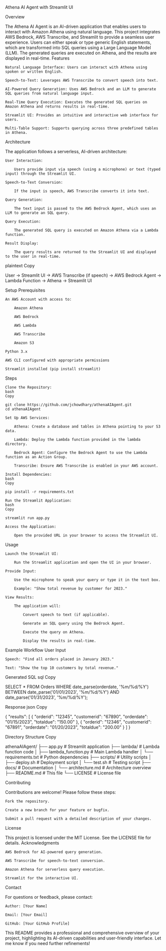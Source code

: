 Athena AI Agent with Streamlit UI

Overview

The Athena AI Agent is an AI-driven application that enables users to interact with Amazon Athena using natural language. This project integrates AWS Bedrock, AWS Transcribe, and Streamlit to provide a seamless user experience. Users can either speak or type generic English statements, which are transformed into SQL queries using a Large Language Model (LLM). The generated queries are executed on Athena, and the results are displayed in real-time.
Features

    Natural Language Interface: Users can interact with Athena using spoken or written English.

    Speech-to-Text: Leverages AWS Transcribe to convert speech into text.

    AI-Powered Query Generation: Uses AWS Bedrock and an LLM to generate SQL queries from natural language input.

    Real-Time Query Execution: Executes the generated SQL queries on Amazon Athena and returns results in real-time.

    Streamlit UI: Provides an intuitive and interactive web interface for users.

    Multi-Table Support: Supports querying across three predefined tables in Athena.

Architecture

The application follows a serverless, AI-driven architecture:

    User Interaction:

        Users provide input via speech (using a microphone) or text (typed input) through the Streamlit UI.

    Speech-to-Text Conversion:

        If the input is speech, AWS Transcribe converts it into text.

    Query Generation:

        The text input is passed to the AWS Bedrock Agent, which uses an LLM to generate an SQL query.

    Query Execution:

        The generated SQL query is executed on Amazon Athena via a Lambda function.

    Result Display:

        The query results are returned to the Streamlit UI and displayed to the user in real-time.

plaintext
Copy

User -> Streamlit UI -> AWS Transcribe (if speech) -> AWS Bedrock Agent -> Lambda Function -> Athena -> Streamlit UI

Setup
Prerequisites

    An AWS Account with access to:

        Amazon Athena

        AWS Bedrock

        AWS Lambda

        AWS Transcribe

        Amazon S3

    Python 3.x

    AWS CLI configured with appropriate permissions

    Streamlit installed (pip install streamlit)

Steps

    Clone the Repository:
    bash
    Copy

    git clone https://github.com/jchowdhary/athenaAIAgent.git
    cd athenaAIAgent

    Set Up AWS Services:

        Athena: Create a database and tables in Athena pointing to your S3 data.

        Lambda: Deploy the Lambda function provided in the lambda directory.

        Bedrock Agent: Configure the Bedrock Agent to use the Lambda function as an Action Group.

        Transcribe: Ensure AWS Transcribe is enabled in your AWS account.

    Install Dependencies:
    bash
    Copy

    pip install -r requirements.txt

    Run the Streamlit Application:
    bash
    Copy

    streamlit run app.py

    Access the Application:

        Open the provided URL in your browser to access the Streamlit UI.

Usage

    Launch the Streamlit UI:

        Run the Streamlit application and open the UI in your browser.

    Provide Input:

        Use the microphone to speak your query or type it in the text box.

        Example: "Show total revenue by customer for 2023."

    View Results:

        The application will:

            Convert speech to text (if applicable).

            Generate an SQL query using the Bedrock Agent.

            Execute the query on Athena.

            Display the results in real-time.

Example Workflow
User Input

    Speech: "Find all orders placed in January 2023."

    Text: "Show the top 10 customers by total revenue."

Generated SQL
sql
Copy

SELECT *
FROM Orders
WHERE date_parse(orderdate, '%m/%d/%Y') BETWEEN date_parse('01/01/2023', '%m/%d/%Y') AND date_parse('01/31/2023', '%m/%d/%Y');

Response
json
Copy

{
    "results": [
        {
            "orderid": "12345",
            "customerid": "67890",
            "orderdate": "01/15/2023",
            "totaldue": "150.00"
        },
        {
            "orderid": "12346",
            "customerid": "67891",
            "orderdate": "01/20/2023",
            "totaldue": "200.00"
        }
    ]
}

Directory Structure
Copy

athenaAIAgent/
├── app.py                    # Streamlit application
├── lambda/                   # Lambda function code
│   ├── lambda_function.py    # Main Lambda handler
│   └── requirements.txt      # Python dependencies
├── scripts/                  # Utility scripts
│   ├── deploy.sh             # Deployment script
│   └── test.sh               # Testing script
├── docs/                     # Documentation
│   └── architecture.md       # Architecture overview
├── README.md                 # This file
└── LICENSE                   # License file

Contributing

Contributions are welcome! Please follow these steps:

    Fork the repository.

    Create a new branch for your feature or bugfix.

    Submit a pull request with a detailed description of your changes.

License

This project is licensed under the MIT License. See the LICENSE file for details.
Acknowledgments

    AWS Bedrock for AI-powered query generation.

    AWS Transcribe for speech-to-text conversion.

    Amazon Athena for serverless query execution.

    Streamlit for the interactive UI.

Contact

For questions or feedback, please contact:

    Author: [Your Name]

    Email: [Your Email]

    GitHub: [Your GitHub Profile]

This README provides a professional and comprehensive overview of your project, highlighting its AI-driven capabilities and user-friendly interface. Let me know if you need further refinements!


